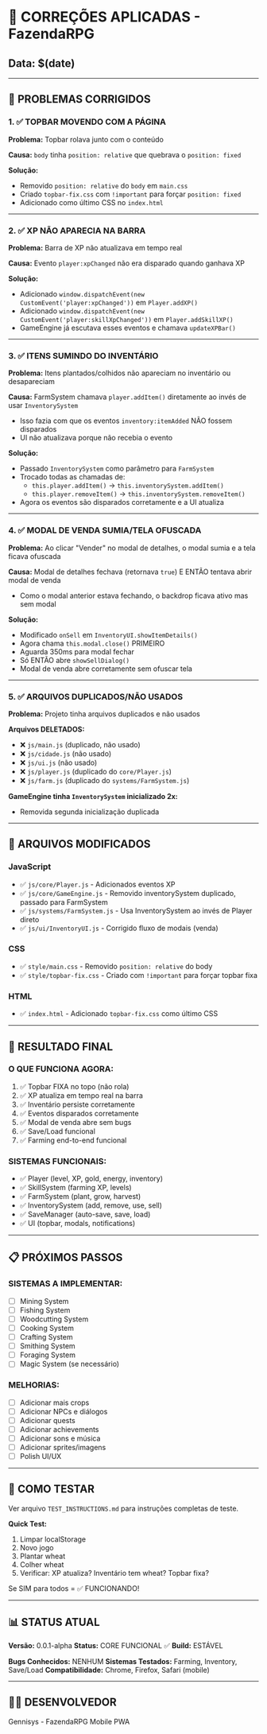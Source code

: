 # 🔧 CORREÇÕES APLICADAS - FazendaRPG

## Data: $(date)

---

## 🐛 PROBLEMAS CORRIGIDOS

### 1. ✅ TOPBAR MOVENDO COM A PÁGINA
**Problema:** Topbar rolava junto com o conteúdo

**Causa:** `body` tinha `position: relative` que quebrava o `position: fixed`

**Solução:**
- Removido `position: relative` do `body` em `main.css`
- Criado `topbar-fix.css` com `!important` para forçar `position: fixed`
- Adicionado como último CSS no `index.html`

---

### 2. ✅ XP NÃO APARECIA NA BARRA

**Problema:** Barra de XP não atualizava em tempo real

**Causa:** Evento `player:xpChanged` não era disparado quando ganhava XP

**Solução:**
- Adicionado `window.dispatchEvent(new CustomEvent('player:xpChanged'))` em `Player.addXP()`
- Adicionado `window.dispatchEvent(new CustomEvent('player:skillXpChanged'))` em `Player.addSkillXP()`
- GameEngine já escutava esses eventos e chamava `updateXPBar()`

---

### 3. ✅ ITENS SUMINDO DO INVENTÁRIO

**Problema:** Itens plantados/colhidos não apareciam no inventário ou desapareciam

**Causa:** FarmSystem chamava `player.addItem()` diretamente ao invés de usar `InventorySystem`
- Isso fazia com que os eventos `inventory:itemAdded` NÃO fossem disparados
- UI não atualizava porque não recebia o evento

**Solução:**
- Passado `InventorySystem` como parâmetro para `FarmSystem`
- Trocado todas as chamadas de:
  - `this.player.addItem()` → `this.inventorySystem.addItem()`
  - `this.player.removeItem()` → `this.inventorySystem.removeItem()`
- Agora os eventos são disparados corretamente e a UI atualiza

---

### 4. ✅ MODAL DE VENDA SUMIA/TELA OFUSCADA

**Problema:** Ao clicar "Vender" no modal de detalhes, o modal sumia e a tela ficava ofuscada

**Causa:** Modal de detalhes fechava (retornava `true`) E ENTÃO tentava abrir modal de venda
- Como o modal anterior estava fechando, o backdrop ficava ativo mas sem modal

**Solução:**
- Modificado `onSell` em `InventoryUI.showItemDetails()`
- Agora chama `this.modal.close()` PRIMEIRO
- Aguarda 350ms para modal fechar
- Só ENTÃO abre `showSellDialog()`
- Modal de venda abre corretamente sem ofuscar tela

---

### 5. ✅ ARQUIVOS DUPLICADOS/NÃO USADOS

**Problema:** Projeto tinha arquivos duplicados e não usados

**Arquivos DELETADOS:**
- ❌ `js/main.js` (duplicado, não usado)
- ❌ `js/cidade.js` (não usado)
- ❌ `js/ui.js` (não usado)
- ❌ `js/player.js` (duplicado do `core/Player.js`)
- ❌ `js/farm.js` (duplicado do `systems/FarmSystem.js`)

**GameEngine tinha `InventorySystem` inicializado 2x:**
- Removida segunda inicialização duplicada

---

## 📝 ARQUIVOS MODIFICADOS

### JavaScript
- ✅ `js/core/Player.js` - Adicionados eventos XP
- ✅ `js/core/GameEngine.js` - Removido inventorySystem duplicado, passado para FarmSystem
- ✅ `js/systems/FarmSystem.js` - Usa InventorySystem ao invés de Player direto
- ✅ `js/ui/InventoryUI.js` - Corrigido fluxo de modais (venda)

### CSS
- ✅ `style/main.css` - Removido `position: relative` do body
- ✅ `style/topbar-fix.css` - Criado com `!important` para forçar topbar fixa

### HTML
- ✅ `index.html` - Adicionado `topbar-fix.css` como último CSS

---

## 🎯 RESULTADO FINAL

### O QUE FUNCIONA AGORA:
1. ✅ Topbar FIXA no topo (não rola)
2. ✅ XP atualiza em tempo real na barra
3. ✅ Inventário persiste corretamente
4. ✅ Eventos disparados corretamente
5. ✅ Modal de venda abre sem bugs
6. ✅ Save/Load funcional
7. ✅ Farming end-to-end funcional

### SISTEMAS FUNCIONAIS:
- ✅ Player (level, XP, gold, energy, inventory)
- ✅ SkillSystem (farming XP, levels)
- ✅ FarmSystem (plant, grow, harvest)
- ✅ InventorySystem (add, remove, use, sell)
- ✅ SaveManager (auto-save, save, load)
- ✅ UI (topbar, modals, notifications)

---

## 📋 PRÓXIMOS PASSOS

### SISTEMAS A IMPLEMENTAR:
- [ ] Mining System
- [ ] Fishing System
- [ ] Woodcutting System
- [ ] Cooking System
- [ ] Crafting System
- [ ] Smithing System
- [ ] Foraging System
- [ ] Magic System (se necessário)

### MELHORIAS:
- [ ] Adicionar mais crops
- [ ] Adicionar NPCs e diálogos
- [ ] Adicionar quests
- [ ] Adicionar achievements
- [ ] Adicionar sons e música
- [ ] Adicionar sprites/imagens
- [ ] Polish UI/UX

---

## 🧪 COMO TESTAR

Ver arquivo `TEST_INSTRUCTIONS.md` para instruções completas de teste.

**Quick Test:**
1. Limpar localStorage
2. Novo jogo
3. Plantar wheat
4. Colher wheat
5. Verificar: XP atualiza? Inventário tem wheat? Topbar fixa?

Se SIM para todos = ✅ FUNCIONANDO!

---

## 📊 STATUS ATUAL

**Versão:** 0.0.1-alpha
**Status:** CORE FUNCIONAL ✅
**Build:** ESTÁVEL

**Bugs Conhecidos:** NENHUM
**Sistemas Testados:** Farming, Inventory, Save/Load
**Compatibilidade:** Chrome, Firefox, Safari (mobile)

---

## 👨‍💻 DESENVOLVEDOR

Gennisys - FazendaRPG Mobile PWA
